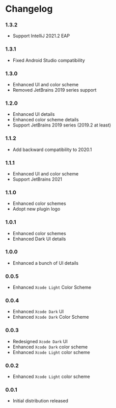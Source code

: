 # Changelog

### 1.3.2

- Support IntelliJ 2021.2 EAP

### 1.3.1

- Fixed Android Studio compatibility

### 1.3.0

- Enhanced UI and color scheme
- Removed JetBrains 2019 series support

### 1.2.0

- Enhanced UI details
- Enhanced color scheme details
- Support JetBrains 2019 series (2019.2 at least)

### 1.1.2

- Add backward compatibility to 2020.1

### 1.1.1

- Enhanced UI and color scheme
- Support JetBrains 2021

### 1.1.0

- Enhanced color schemes
- Adopt new plugin logo

### 1.0.1

- Enhanced color schemes
- Enhanced Dark UI details

### 1.0.0

- Enhanced a bunch of UI details

### 0.0.5

- Enhanced `Xcode Light` Color Scheme

### 0.0.4

- Enhanced `Xcode Dark` UI
- Enhanced `Xcode Dark` Color Scheme

### 0.0.3

- Redesigned `Xcode Dark` UI
- Enhanced `Xcode Dark` color scheme
- Enhanced `Xcode Light` color scheme

### 0.0.2

- Enhanced `Xcode Light` color scheme

### 0.0.1

- Initial distribution released